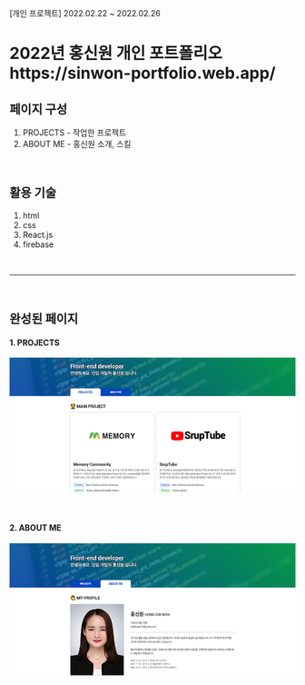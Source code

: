 [개인 프로젝트] 2022.02.22 ~ 2022.02.26

<h1>2022년 홍신원 개인 포트폴리오 <br/>
  <span>https://sinwon-portfolio.web.app/</span></h1>
  
 ## 페이지 구성
  1. PROJECTS - 작업한 프로젝트
  2. ABOUT ME - 홍신원 소개, 스킬 

  </br>

## 활용 기술
  1. html
  2. css
  3. React.js
  4. firebase


  </br>

  --------------------------------------------
  </br>
  
  ## 완성된 페이지
  
  #### 1. PROJECTS
![PROJECTS](images/projects.png)

 </br>

#### 2. ABOUT ME
![ABOUT ME](images/about-me.png)

 </br>
